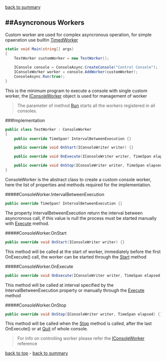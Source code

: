 [back to summary](summary.md)

##Asyncronous Workers
------------------------------------------------------------------------
Custom worker are used for complex asyncronous operation, for simple opaeration use builtin [TimedWorker](builtin.md)

```c#
static void Main(string[] args)
{
	TestWorker customWorker = new TestWorker();
    
    IConsole console = ConsoleAsync.CreateConsole("Control Console");
    IConsoleWorker worker = console.AddWorker(customWorker);
    ConsoleAsync.Run(true);
}
```
This is the minimum program to execute a console with single custom worker,
the [IConsoleWorker](references.md#iconsoleworker) object is used for management of worker  

>The parameter of method [Run](references.md#consoleasyncrun) starts all the workers
>registered in all consoles.

###Implementation
```c#
public class TestWorker : ConsoleWorker
{
    public override TimeSpan? IntervalBetweenExecution {}

    public override void OnStart(IConsoleWriter writer) {}

    public override void OnExecute(IConsoleWriter writer, TimeSpan elapsed) {}

    public override void OnStop(IConsoleWriter writer, TimeSpan elapsed) {}
}
```

ConsoleWorker is the abstract class to create a custom console worker, 
here the list of properties and methods required for the implementation.

#####ConsoleWorker.IntervalBetweenExecution
```c#
public override TimeSpan? IntervalBetweenExecution {}
```
The property IntervalBetweenExecution return the interval between asyncronous call,
if this value is null the process must be started manually 
with [Execute](references.md#iconsoleworkerexecute) method.

#####ConsoleWorker.OnStart
```c#
public override void OnStart(IConsoleWriter writer) {}
```
This method will be called at the start of worker, immediately before the first OnExecute() call,
the worker can be started through the [Start](references.md#iconsoleworkerstart) method

#####ConsoleWorker.OnExecute
```c#
public override void OnExecute(IConsoleWriter writer, TimeSpan elapsed) {}
```
This method will be called at interval specified by the  IntervalBetweenExecution property
or manually through the [Execute](references.md#iconsoleworkerexecute) method

#####ConsoleWorker.OnStop
```c#
public override void OnStop(IConsoleWriter writer, TimeSpan elapsed) {}
```
This method will be called when the [Stop](references.md#iconsoleworkerstop) method is called,
after the last OnExecute() or at  [Quit](references.md#consoleasyncquit) of whole console.

>For info on controliing worker please refer the [IConsoleWorker](references.md#iconsoleworker) reference

[back to top](#asyncronous-worker) - [back to summary](summary.md) 